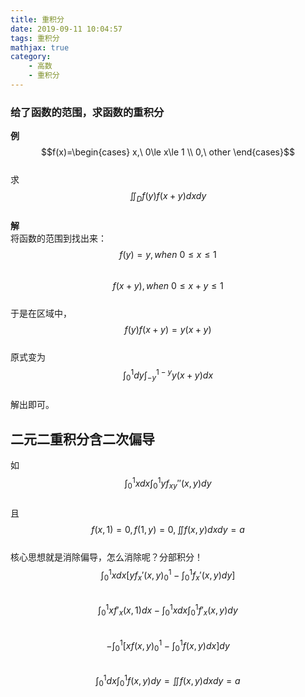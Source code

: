 ```yaml
---
title: 重积分
date: 2019-09-11 10:04:57
tags: 重积分
mathjax: true
category:
    - 高数
    - 重积分
---
```

### 给了函数的范围，求函数的重积分
**例**  
$$f(x)=\begin{cases} x,\ 0\le x\le 1 \\ 0,\ other \end{cases}$$  
求  
$$\iint_Df(y)f(x+y)dxdy$$  
**解**  
将函数的范围到找出来：  
$$f(y)=y,when\ 0\le x\le 1$$  
$$f(x+y),when\ 0\le x+y \le 1$$  
于是在区域中，  
$$f(y)f(x+y)=y(x+y)$$  
原式变为  
$$\int_0^1dy\int^{1-y}_{-y}y(x+y)dx$$  
解出即可。  

## 二元二重积分含二次偏导
如  
$$\int^1_0xdx\int^1_0yf_{xy}''(x,y)dy$$  
且  
$$f(x,1)=0,f(1,y)=0,\iint f(x,y)dxdy=a$$  
核心思想就是消除偏导，怎么消除呢？分部积分！  
$$\int^1_0xdx[yf_x'(x,y)^1_0-\int^1_0f_x'(x,y)dy]$$  
$$\int^1_0xf'_x(x,1)dx-\int^1_0xdx\int^1_0f'_x(x,y)dy$$  
$$-\int^1_0[xf(x,y)^1_0-\int^1_0f(x,y)dx]dy$$  
$$\int^1_0dx\int^1_0f(x,y)dy=\iint f(x,y)dxdy=a$$  